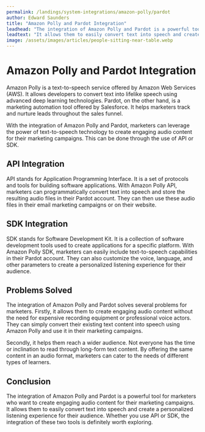 ```yaml
---
permalink: /landings/system-integrations/amazon-polly/pardot
author: Edward Saunders
title: "Amazon Polly and Pardot Integration"
leadhead: "The integration of Amazon Polly and Pardot is a powerful tool for marketers who want to create engaging audio content for their marketing campaigns"
leadtext: "It allows them to easily convert text into speech and create a personalized listening experience for their audience. Whether you use API or SDK, the integration of these two tools is definitely worth exploring."
image: /assets/images/articles/people-sitting-near-table.webp
---
```

<div class="arttext">	<h1>Amazon Polly and Pardot Integration</h1>
	<p>Amazon Polly is a text-to-speech service offered by Amazon Web Services (AWS). It allows developers to convert text into lifelike speech using advanced deep learning technologies. Pardot, on the other hand, is a marketing automation tool offered by Salesforce. It helps marketers track and nurture leads throughout the sales funnel.</p>
	<p>With the integration of Amazon Polly and Pardot, marketers can leverage the power of text-to-speech technology to create engaging audio content for their marketing campaigns. This can be done through the use of API or SDK.</p>
	<h2>API Integration</h2>
	<p>API stands for Application Programming Interface. It is a set of protocols and tools for building software applications. With Amazon Polly API, marketers can programmatically convert text into speech and store the resulting audio files in their Pardot account. They can then use these audio files in their email marketing campaigns or on their website.</p>
	<h2>SDK Integration</h2>
	<p>SDK stands for Software Development Kit. It is a collection of software development tools used to create applications for a specific platform. With Amazon Polly SDK, marketers can easily include text-to-speech capabilities in their Pardot account. They can also customize the voice, language, and other parameters to create a personalized listening experience for their audience.</p>
	<h2>Problems Solved</h2>
	<p>The integration of Amazon Polly and Pardot solves several problems for marketers. Firstly, it allows them to create engaging audio content without the need for expensive recording equipment or professional voice actors. They can simply convert their existing text content into speech using Amazon Polly and use it in their marketing campaigns.</p>
	<p>Secondly, it helps them reach a wider audience. Not everyone has the time or inclination to read through long-form text content. By offering the same content in an audio format, marketers can cater to the needs of different types of learners.</p>
	<h2>Conclusion</h2>
	<p>The integration of Amazon Polly and Pardot is a powerful tool for marketers who want to create engaging audio content for their marketing campaigns. It allows them to easily convert text into speech and create a personalized listening experience for their audience. Whether you use API or SDK, the integration of these two tools is definitely worth exploring.</p>
</div>